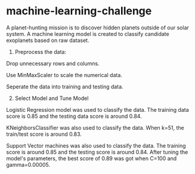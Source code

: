# machine-learning-challenge

A planet-hunting mission is to discover hidden planets outside of our solar system. A machine learning model is created to classify candidate exoplanets based on raw dataset.

1. Preprocess the data:


Drop unnecessary rows and columns.


Use MinMaxScaler to scale the numerical data.



Seperate the data into training and testing data.





   2. Select Model and Tune Model



Logistic Regression model was used to classify the data. The training data score is 0.85 and the testing data score is around 0.84.




KNeighborsClassifier was also used to classify the data. When k=51, the train/test score is around 0.83.




Support Vector machines was also used to classify the data. The training score is around 0.85 and the testing score is around 0.84. After tuning the model's parameters, the best score of 0.89 was got when C=100 and gamma=0.00005.
